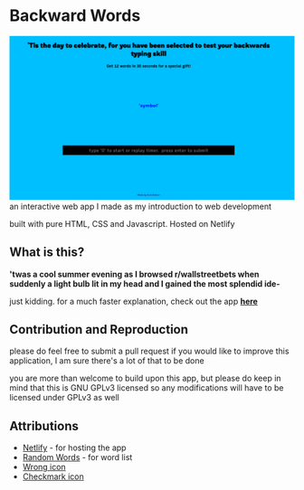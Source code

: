 # Backward Words

![Sample Image](images/sample.png)
an interactive web app I made as my introduction to web development

built with pure HTML, CSS and Javascript. Hosted on Netlify

## What is this?
**'twas a cool summer evening as I browsed r/wallstreetbets when suddenly a light bulb lit in my head and I gained the most splendid ide-**

just kidding. for a much faster explanation, check out the app **[here](https://backwardwords.netlify.app/)**

## Contribution and Reproduction
please do feel free to submit a pull request if you would like to improve this application, I am sure there's a lot of that to be done

you are more than welcome to build upon this app, but please do keep in mind that this is GNU GPLv3 licensed so any modifications will have to be licensed under GPLv3 as well

## Attributions
* [Netlify](https://www.netlify.com/) - for hosting the app
* [Random Words](https://www.npmjs.com/package/random-words) - for word list 
* [Wrong icon](https://iconscout.com/icon/wrong-1478329) 
* [Checkmark icon](https://iconscout.com/icon/right-1478289) 







